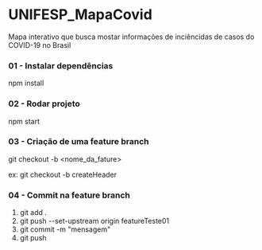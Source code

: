 # UNIFESP_MapaCovid
Mapa interativo que busca mostar informações de inciêncidas de casos do COVID-19 no Brasil


### 01 - Instalar dependências
npm install

### 02 - Rodar projeto
npm start

### 03 - Criação de uma feature branch
git checkout -b <nome_da_fature> 

ex: git checkout -b createHeader

### 04 - Commit na feature branch
1. git add .
2. git push --set-upstream origin featureTeste01
3. git commit -m "mensagem"
4. git push